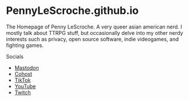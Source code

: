 # PennyLeScroche.github.io
The Homepage of Penny LeScroche. A very queer asian american nerd. I mostly talk about TTRPG stuff, but occasionally delve into my other nerdy interests such as privacy, open source software, indie videogames, and fighting games.

Socials
- [Mastodon](https://indiepocalypse.social/@pennylescroche)
- [Cohost](https://cohost.org/pennylescroche)
- [TikTok](https://tiktok.com/@pennylescroche)
- [YouTube](https://youtube.com/@pennylescroche)
- [Twitch](https://twitch.tv/pennylescroche)
